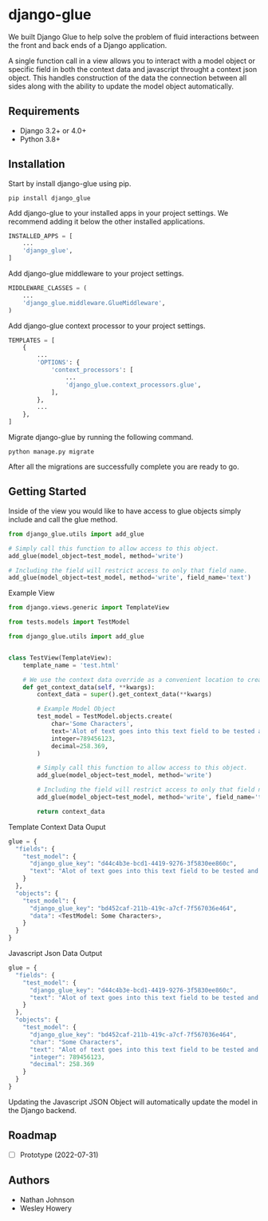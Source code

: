# django-glue

We built Django Glue to help solve the problem of fluid interactions between the front and back ends of a Django application.

A single function call in a view allows you to interact with a model object or specific field in both the context data and javascript throught a context json object. 
This handles construction of the data the connection between all sides along with the ability to update the model object automatically.

## Requirements

- Django 3.2+ or 4.0+
- Python 3.8+

## Installation

Start by install django-glue using pip.

```
pip install django_glue
```

Add django-glue to your installed apps in your project settings. 
We recommend adding it below the other installed applications.

```python
INSTALLED_APPS = [
    ...
    'django_glue',
]
```

Add django-glue middleware to your project settings.

```python
MIDDLEWARE_CLASSES = (
    ...
    'django_glue.middleware.GlueMiddleware',
)

```

Add django-glue context processor to your project settings.

```python
TEMPLATES = [
    {
        ...
        'OPTIONS': {
            'context_processors': [
                ...
                'django_glue.context_processors.glue',
            ],
        },
        ...
    },
]
```

Migrate django-glue by running the following command.

```
python manage.py migrate
```

After all the migrations are successfully complete you are ready to go.

## Getting Started

Inside of the view you would like to have access to glue objects simply include and call the glue method.

```python
from django_glue.utils import add_glue

# Simply call this function to allow access to this object.
add_glue(model_object=test_model, method='write')

# Including the field will restrict access to only that field name.
add_glue(model_object=test_model, method='write', field_name='text')
```

Example View 

```python
from django.views.generic import TemplateView

from tests.models import TestModel

from django_glue.utils import add_glue


class TestView(TemplateView):
    template_name = 'test.html'

    # We use the context data override as a convenient location to create glue connections.
    def get_context_data(self, **kwargs):
        context_data = super().get_context_data(**kwargs)

        # Example Model Object
        test_model = TestModel.objects.create(
            char='Some Characters',
            text='Alot of text goes into this text field to be tested and manipulated',
            integer=789456123,
            decimal=258.369,
        )

        # Simply call this function to allow access to this object.
        add_glue(model_object=test_model, method='write')

        # Including the field will restrict access to only that field name.
        add_glue(model_object=test_model, method='write', field_name='text')

        return context_data
```

Template Context Data Ouput

```python
glue = {
  "fields": {
    "test_model": {
      "django_glue_key": "d44c4b3e-bcd1-4419-9276-3f5830ee860c",
      "text": "Alot of text goes into this text field to be tested and manipulated"
    }
  },
  "objects": {
    "test_model": {
      "django_glue_key": "bd452caf-211b-419c-a7cf-7f567036e464",
      "data": <TestModel: Some Characters>,
    }
  }
}
```

Javascript Json Data Output

```javascript
glue = {
  "fields": {
    "test_model": {
      "django_glue_key": "d44c4b3e-bcd1-4419-9276-3f5830ee860c",
      "text": "Alot of text goes into this text field to be tested and manipulated"
    }
  },
  "objects": {
    "test_model": {
      "django_glue_key": "bd452caf-211b-419c-a7cf-7f567036e464",
      "char": "Some Characters",
      "text": "Alot of text goes into this text field to be tested and manipulated",
      "integer": 789456123,
      "decimal": 258.369
    }
  }
}
```

Updating the Javascript JSON Object will automatically update the model in the Django backend.

## Roadmap

- [ ] Prototype (2022-07-31)

## Authors

- Nathan Johnson
- Wesley Howery